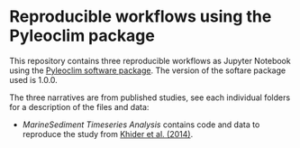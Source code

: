 # Reproducible workflows using the Pyleoclim package

This repository contains three reproducible workflows as Jupyter Notebook using the [Pyleoclim software package](https://pyleoclim-util.readthedocs.io/en/master/). The version of the softare package used is 1.0.0.

The three narratives are from published studies, see each individual folders for a description of the files and data:
* *MarineSediment Timeseries Analysis* contains code and data to reproduce the study from [Khider et al. (2014)](https://agupubs.onlinelibrary.wiley.com/doi/full/10.1002/2013PA002534).
